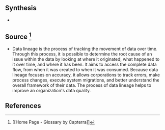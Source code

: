 ## Synthesis
- 
## Source [^1]
- Data lineage is the process of tracking the movement of data over time. Through this process, it is possible to determine the root cause of an issue within the data by looking at where it originated, what happened to it over time, and where it has been. It aims to access the complete data flow, from when it was created to when it was consumed. Because data lineage focuses on accuracy, it allows corporations to track errors, make process changes, execute system migrations, and better understand the overall framework of their data. The process of data lineage helps to improve an organization's data quality.
## References

[^1]: [[Home Page - Glossary by Capterra]]
